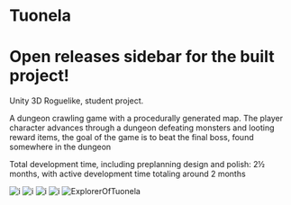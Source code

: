 # Tuonela
# Open releases sidebar for the built project!


 Unity 3D Roguelike, student project.
 
 A dungeon crawling game with a procedurally generated map. The player character advances through a dungeon defeating monsters and looting reward items, the goal of the game is to beat the final boss, found somewhere in the dungeon
 
Total development time, including preplanning design and polish: 2½ months, with active development time totaling around 2 months


![i](https://i.imgur.com/lxgQ6CX.png)
![i](https://i.imgur.com/XQIyj52.png)
![i](https://i.imgur.com/l0E9xQz.png)
![i](https://i.imgur.com/7b8adiU.png)
![ExplorerOfTuonela](https://user-images.githubusercontent.com/54834264/137347020-96f236c9-af2a-42c8-ba1b-da9598b639e6.png)
